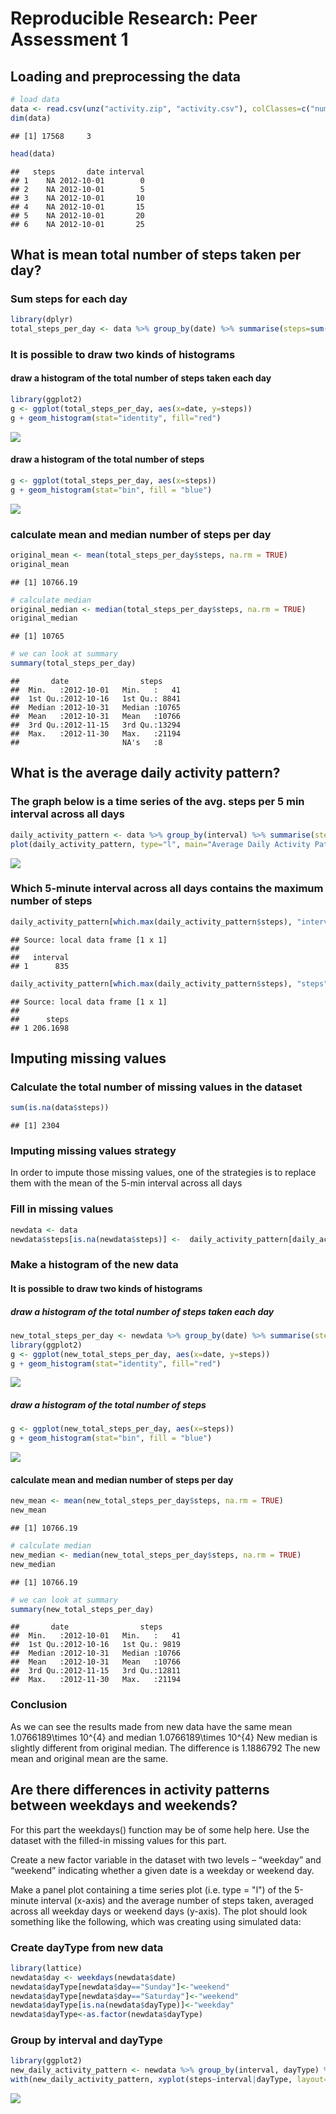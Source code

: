 # Reproducible Research: Peer Assessment 1


## Loading and preprocessing the data

```r
# load data
data <- read.csv(unz("activity.zip", "activity.csv"), colClasses=c("numeric", "Date", "numeric"))
dim(data)
```

```
## [1] 17568     3
```

```r
head(data)
```

```
##   steps       date interval
## 1    NA 2012-10-01        0
## 2    NA 2012-10-01        5
## 3    NA 2012-10-01       10
## 4    NA 2012-10-01       15
## 5    NA 2012-10-01       20
## 6    NA 2012-10-01       25
```


## What is mean total number of steps taken per day?

### Sum steps for each day

```r
library(dplyr)
total_steps_per_day <- data %>% group_by(date) %>% summarise(steps=sum(steps))
```

### It is possible to draw two kinds of histograms

#### draw a histogram of the total number of steps taken each day

```r
library(ggplot2)
g <- ggplot(total_steps_per_day, aes(x=date, y=steps)) 
g + geom_histogram(stat="identity", fill="red")
```

![](PA1_files/figure-html/histogram1-1.png) 

#### draw a histogram of the total number of steps 

```r
g <- ggplot(total_steps_per_day, aes(x=steps)) 
g + geom_histogram(stat="bin", fill = "blue")
```

![](PA1_files/figure-html/histogram2-1.png) 

### calculate mean and median number of steps per day

```r
original_mean <- mean(total_steps_per_day$steps, na.rm = TRUE)
original_mean
```

```
## [1] 10766.19
```

```r
# calculate median
original_median <- median(total_steps_per_day$steps, na.rm = TRUE)
original_median
```

```
## [1] 10765
```

```r
# we can look at summary
summary(total_steps_per_day)
```

```
##       date                steps      
##  Min.   :2012-10-01   Min.   :   41  
##  1st Qu.:2012-10-16   1st Qu.: 8841  
##  Median :2012-10-31   Median :10765  
##  Mean   :2012-10-31   Mean   :10766  
##  3rd Qu.:2012-11-15   3rd Qu.:13294  
##  Max.   :2012-11-30   Max.   :21194  
##                       NA's   :8
```

## What is the average daily activity pattern?

### The graph below is a time series of the avg. steps per 5 min interval across all days

```r
daily_activity_pattern <- data %>% group_by(interval) %>% summarise(steps=mean(steps, na.rm=TRUE))
plot(daily_activity_pattern, type="l", main="Average Daily Activity Pattern", xlab="5-minute interval", ylab="Average number of steps taken across all days")
```

![](PA1_files/figure-html/pattern-1.png) 

### Which 5-minute interval across all days contains the maximum number of steps


```r
daily_activity_pattern[which.max(daily_activity_pattern$steps), "interval"]
```

```
## Source: local data frame [1 x 1]
## 
##   interval
## 1      835
```

```r
daily_activity_pattern[which.max(daily_activity_pattern$steps), "steps"]
```

```
## Source: local data frame [1 x 1]
## 
##      steps
## 1 206.1698
```

## Imputing missing values

### Calculate the total number of missing values in the dataset

```r
sum(is.na(data$steps))
```

```
## [1] 2304
```

### Imputing missing values strategy 
In order to impute those missing values, one of the strategies is to replace them with the mean of the 5-min interval across all days

### Fill in missing values

```r
newdata <- data
newdata$steps[is.na(newdata$steps)] <-  daily_activity_pattern[daily_activity_pattern$interval == newdata$interval[is.na(newdata$steps)]]$steps
```

### Make a histogram of the new data

#### It is possible to draw two kinds of histograms

##### draw a histogram of the total number of steps taken each day

```r
new_total_steps_per_day <- newdata %>% group_by(date) %>% summarise(steps=sum(steps))
library(ggplot2)
g <- ggplot(new_total_steps_per_day, aes(x=date, y=steps)) 
g + geom_histogram(stat="identity", fill="red")
```

![](PA1_files/figure-html/newhistogram1-1.png) 

##### draw a histogram of the total number of steps 

```r
g <- ggplot(new_total_steps_per_day, aes(x=steps)) 
g + geom_histogram(stat="bin", fill = "blue")
```

![](PA1_files/figure-html/newhistogram2-1.png) 

#### calculate mean and median number of steps per day

```r
new_mean <- mean(new_total_steps_per_day$steps, na.rm = TRUE)
new_mean
```

```
## [1] 10766.19
```

```r
# calculate median
new_median <- median(new_total_steps_per_day$steps, na.rm = TRUE)
new_median
```

```
## [1] 10766.19
```

```r
# we can look at summary
summary(new_total_steps_per_day)
```

```
##       date                steps      
##  Min.   :2012-10-01   Min.   :   41  
##  1st Qu.:2012-10-16   1st Qu.: 9819  
##  Median :2012-10-31   Median :10766  
##  Mean   :2012-10-31   Mean   :10766  
##  3rd Qu.:2012-11-15   3rd Qu.:12811  
##  Max.   :2012-11-30   Max.   :21194
```

### Conclusion
As we can see the results made from new data have the same mean 1.0766189\times 10^{4} and median 1.0766189\times 10^{4}
New median is slightly different from original median. The difference is 1.1886792
The new mean and original mean are the same.

## Are there differences in activity patterns between weekdays and weekends?
For this part the weekdays() function may be of some help here. Use the dataset with the filled-in missing values for this part.

Create a new factor variable in the dataset with two levels – “weekday” and “weekend” indicating whether a given date is a weekday or weekend day.

Make a panel plot containing a time series plot (i.e. type = "l") of the 5-minute interval (x-axis) and the average number of steps taken, averaged across all weekday days or weekend days (y-axis). The plot should look something like the following, which was creating using simulated data:

### Create dayType from new data

```r
library(lattice)
newdata$day <- weekdays(newdata$date)
newdata$dayType[newdata$day=="Sunday"]<-"weekend"
newdata$dayType[newdata$day=="Saturday"]<-"weekend"
newdata$dayType[is.na(newdata$dayType)]<-"weekday"
newdata$dayType<-as.factor(newdata$dayType)
```
### Group by interval and dayType

```r
library(ggplot2)
new_daily_activity_pattern <- newdata %>% group_by(interval, dayType) %>% summarise(steps=mean(steps))
with(new_daily_activity_pattern, xyplot(steps~interval|dayType, layout=c(1,2), type="l", xlab="Interval", ylab="Number of steps"))
```

![](PA1_files/figure-html/plot-1.png) 
